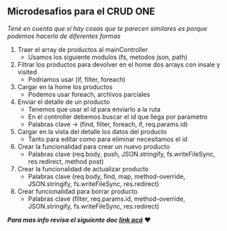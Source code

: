 ## Microdesafios para el CRUD ONE
_Tené en cuenta que si hay cosas que te parecen similares es porque podemos hacerlo de diferentes formas_
1. Traer el array de productos al mainController
    - Usamos los siguiente modulos (fs, metodos json, path)
2. Filtrar los productos para devolver en el home dos arrays con insale y visited
    - Podriamos usar (if, filter, foreach)
3. Cargar en la home los productos
    - Podemos usar foreach, archivos parciales
4. Enviar el detalle de un producto
    - Tenemos que usar el id para enviarlo a la ruta
    - En el controller debemos buscar el id que llega por parametro
    - Palabras clave -> (find, filter, foreach, if, req.params.id)
5. Cargar en la vista del detalle los datos del producto
    - Tanto para editar como para eliminar necesitamos el id
6. Crear la funcionalidad para crear un nuevo producto
    - Palabras clave (req.body, push, JSON.stringify, fs.writeFileSync, res.redirect, method post)
7. Crear la funcionalidad de actualizar producto
    - Palabras clave (req.body, find, map, method-override, JSON.stringify, fs.writeFileSync, res.redirect)
8. Crear funcionalidad para borrar producto
    - Palabras clave (filter, req.params.id, method-override, JSON.stringify, fs.writeFileSync, res.redirect)

**_Para mas info revisa el siguiente doc [link acá](https://drive.google.com/file/d/1bFeh4QzhVZu_U5nHUb2tY08RMHZBKPAi/view)_** :heart: